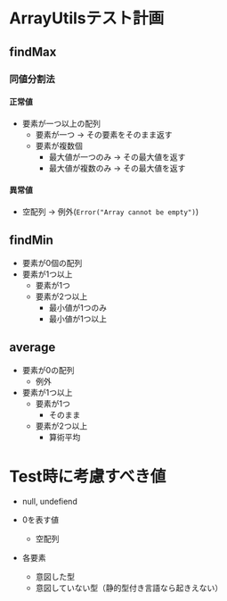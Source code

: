 # ArrayUtilsテスト計画

## findMax
### 同値分割法

#### 正常値
- 要素が一つ以上の配列
    - 要素が一つ -> その要素をそのまま返す
    - 要素が複数個
        - 最大値が一つのみ -> その最大値を返す
        - 最大値が複数のみ -> その最大値を返す

#### 異常値
- 空配列 -> 例外(`Error("Array cannot be empty")`)

## findMin
- 要素が0個の配列
- 要素が1つ以上
    - 要素が1つ
    - 要素が2つ以上
        - 最小値が1つのみ
        - 最小値が1つ以上


## average
- 要素が0の配列
    - 例外
- 要素が1つ以上
    - 要素が1つ
        - そのまま
    - 要素が2つ以上
        - 算術平均

# Test時に考慮すべき値
- null, undefiend
- 0を表す値
    - 空配列

- 各要素
    - 意図した型
    - 意図していない型（静的型付き言語なら起きえない）